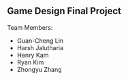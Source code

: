 <!-- ABOUT THE PROJECT -->
## Game Design Final Project

Team Members:
* Guan-Cheng Lin
* Harsh Jalutharia
* Henry Kam
* Ryan Kim
* Zhongyu Zhang
